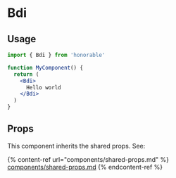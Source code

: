 # Bdi

## Usage

```jsx
import { Bdi } from 'honorable'

function MyComponent() {
  return (
    <Bdi>
      Hello world
    </Bdi>
  )
}
```

## Props

This component inherits the shared props. See:

{% content-ref url="components/shared-props.md" %}
[components/shared-props.md](components/shared-props.md)
{% endcontent-ref %}


